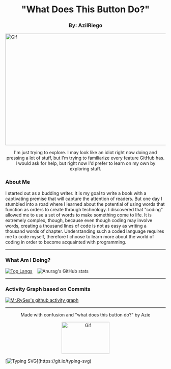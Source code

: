 <html>
</head>
<body>
  <h1 align="center">"What Does This Button Do?"</h1>
  <h3 align="center">By: AzilRiego</h3>
    <img align="center" alt="Gif" width="1000" border_color=2c1971 width="150" height="350" padding="100" src="https://media4.giphy.com/media/NKEt9elQ5cR68/giphy.gif?cid=6c09b952bf0hsh4mlhow2wnseiuthzhxh5skw6t9h021226y&ep=v1_internal_gif_by_id&rid=giphy.gif&ct=gal_gif_by_id&rid=giphy.gif&ct=g659f645.gifv" AriSpaceExplorer on Reddit>
  <p align="center">
    I'm just trying to explore. I may look like an idiot right now doing and pressing a lot of stuff, but I'm trying to familiarize every feature GitHub has. I would ask for help, but right now I'd prefer to learn on my own by exploring stuff.
  </p>
  <h3>About Me</h3>
  <p>
    I started out as a budding writer. It is my goal to write a book with a captivating premise that will capture the attention of readers. But one day I stumbled into a road where I learned about the potential of using words that function as orders to create through technology. I discovered that "coding" allowed me to use a set of words to make something come to life. It is extremely complex, though, because even though coding may involve words, creating a thousand lines of code is not as easy as writing a thousand words of chapter. Understanding such a coded language requires me to code myself, therefore I choose to learn more about the world of coding in order to become acquainted with programming.
  </p>
  
---
### What Am I Doing?
[![Top Langs](https://github-readme-stats.vercel.app/api/top-langs/?username=AzilRiego&layout=donut&bg_color=140335)](https://github.com/AzilRiego/github-readme-stats&bg_color=170252)  &nbsp;&nbsp;&nbsp;![Anurag's GitHub stats](https://github-readme-stats.vercel.app/api?username=AzilRiego&show_icons=true&bg_color=140335)

---
### Activity Graph based on Commits
[![Mr.RySes's github activity graph](https://github-readme-activity-graph.vercel.app/graph?username=AzilRiego&bg_color=140335&color=18cda9&line=00f583&point=00ff11&area=true&hide_border=true)](https://github.com/AzilRiego/github-readme-activity-graph)

<hr>
  <p align="center">Made with confusion and "what does this button do?" by Azie</p>
  <p align="center">
    <img align="center" alt="Gif" width="150" border_color=2c1971 width="50" height="100" padding="100" src="https://media2.giphy.com/media/vrEHd9Hslqous/giphy.gif?cid=6c09b952o68egcagm7kwuoe4b1djjbejn297nfrco96iz4ud&ep=v1_internal_gif_by_id&rid=giphy.gif&ct=s" alt="Gif">
  </p>
</body>
</html>

[![Typing SVG](https://readme-typing-svg.demolab.com/?lines=What+does+this+button+do?;Quack!;Angelica+G.+Aquilato;Write+Write+Write+Write+;Code+Code+Code+Code+Code;)](https://git.io/typing-svg)




